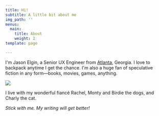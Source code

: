 ```yaml
---
title: Hi!
subtitle: A little bit about me
img_path: ''
menus:
  main:
    title: About
    weight: 2
template: page

---
```

I'm Jason Elgin, a Senior UX Engineer from [Atlanta](https://en.wikipedia.org/wiki/Atlanta), Georgia. I love to backpack anytime I get the chance. I'm also a huge fan of speculative fiction in any form—books, movies, games, anything.

![](/images/IMG_1741-1.jpg)

I live with my wonderful fiancé Rachel, Monty and Birdie the dogs, and Charly the cat.

_Stick with me. My writing will get better!_